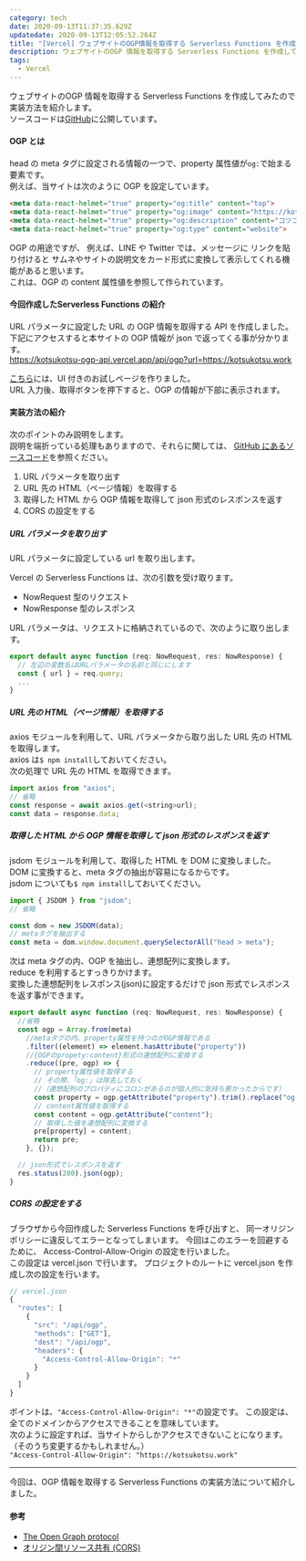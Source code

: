 ```yaml
---
category: tech
date: 2020-09-13T11:37:35.629Z
updatedate: 2020-09-13T12:05:52.264Z
title: "[Vercel] ウェブサイトのOGP情報を取得する Serverless Functions を作成する"
description: ウェブサイトのOGP 情報を取得する Serverless Functions を作成してみたので紹介します。
tags:
  - Vercel
---
```

ウェブサイトのOGP 情報を取得する Serverless Functions を作成してみたので実装方法を紹介します。  
ソースコードは[GitHub](https://github.com/jiri3/ogp-api)に公開しています。

#### OGP とは

head の meta タグに設定される情報の一つで、property 属性値が`og:`で始まる要素です。  
例えば、当サイトは次のように OGP を設定しています。

```html
<meta data-react-helmet="true" property="og:title" content="top">
<meta data-react-helmet="true" property="og:image" content="https://kotsukotsu.work/media/kotsu2to-icon.png">
<meta data-react-helmet="true" property="og:description" content="コツコツと綴ってまいります">
<meta data-react-helmet="true" property="og:type" content="website">
```

OGP の用途ですが、
例えば、LINE や Twitter では、メッセージに リンクを貼り付けると
サムネやサイトの説明文をカード形式に変換して表示してくれる機能があると思います。  
これは、OGP の content 属性値を参照して作られています。

#### 今回作成したServerless Functions の紹介

URL パラメータに設定した URL の OGP 情報を取得する API を作成しました。  
下記にアクセスすると本サイトの OGP 情報が json で返ってくる事が分かります。  
https://kotsukotsu-ogp-api.vercel.app/api/ogp?url=https://kotsukotsu.work

[こちら](/sandbox/)には、UI 付きのお試しページを作りました。  
URL 入力後、取得ボタンを押下すると、OGP の情報が下部に表示されます。

#### 実装方法の紹介

次のポイントのみ説明をします。  
説明を端折っている処理もありますので、それらに関しては、
[GitHub にあるソースコード](https://github.com/jiri3/ogp-api)を参照ください。

1. URL パラメータを取り出す
2. URL 先の HTML（ページ情報）を取得する
3. 取得した HTML から OGP 情報を取得して json 形式のレスポンスを返す
4. CORS の設定をする

##### URL パラメータを取り出す

URL パラメータに設定している url を取り出します。

Vercel の Serverless Functions は、次の引数を受け取ります。

- NowRequest 型のリクエスト
- NowResponse 型のレスポンス

URL パラメータは、リクエストに格納されているので、次のように取り出します。

```javascript
export default async function (req: NowRequest, res: NowResponse) {
  // 左辺の変数名はURLパラメータの名前と同じにします
  const { url } = req.query;
  ...
}
```

##### URL 先の HTML（ページ情報）を取得する

axios モジュールを利用して、URL パラメータから取り出した URL 先の HTML を取得します。  
axios は`$ npm install`しておいてください。  
次の処理で URL 先の HTML を取得できます。

```javascript
import axios from "axios";
// 省略
const response = await axios.get(<string>url);
const data = response.data;
```

##### 取得した HTML から OGP 情報を取得して json 形式のレスポンスを返す

jsdom モジュールを利用して、取得した HTML を DOM に変換しました。  
DOM に変換すると、meta タグの抽出が容易になるからです。  
jsdom についても`$ npm install`しておいてください。  

```javascript
import { JSDOM } from "jsdom";
// 省略

const dom = new JSDOM(data);
// metaタグを抽出する
const meta = dom.window.document.querySelectorAll("head > meta");
```

次は meta タグの内、OGP を抽出し、連想配列に変換します。  
reduce を利用するとすっきりかけます。  
変換した連想配列をレスポンス(json)に設定するだけで json 形式でレスポンスを返す事ができます。

```javascript
export default async function (req: NowRequest, res: NowResponse) {
  //省略
  const ogp = Array.from(meta)
    //metaタグの内、property属性を持つのがOGP情報である
    .filter((element) => element.hasAttribute("property"))
    //{OGPのpropety:content}形式の連想配列に変換する
    .reduce((pre, ogp) => {
      // property属性値を取得する
      // その際、「og:」は除去しておく
      //（連想配列のプロパティにコロンがあるのが個人的に気持ち悪かったからです）
      const property = ogp.getAttribute("property").trim().replace("og:", "");
      // content属性値を取得する
      const content = ogp.getAttribute("content");
      // 取得した値を連想配列に変換する
      pre[property] = content;
      return pre;
    }, {});

  // json形式でレスポンスを返す
  res.status(200).json(ogp);
}
```

##### CORS の設定をする

ブラウザから今回作成した Serverless Functions を呼び出すと、
同一オリジンポリシーに違反してエラーとなってしまいます。
今回はこのエラーを回避するために、
Access-Control-Allow-Origin の設定を行いました。  
この設定は vercel.json で行います。
プロジェクトのルートに vercel.json を作成し次の設定を行います。

```javascript
// vercel.json
{
  "routes": [
    {
      "src": "/api/ogp",
      "methods": ["GET"],
      "dest": "/api/ogp",
      "headers": {
        "Access-Control-Allow-Origin": "*"
      }
    }
  ]
}
```

ポイントは、`"Access-Control-Allow-Origin": "*"`の設定です。
この設定は、全てのドメインからアクセスできることを意味しています。  
次のように設定すれば、当サイトからしかアクセスできないことになります。  
（そのうち変更するかもしれません。）  
`"Access-Control-Allow-Origin": "https://kotsukotsu.work"`

---

今回は、OGP 情報を取得する Serverless Functions の実装方法について紹介しました。

#### 参考

- [The Open Graph protocol](https://ogp.me/)
- [オリジン間リソース共有 (CORS)](https://developer.mozilla.org/ja/docs/Web/HTTP/CORS)
